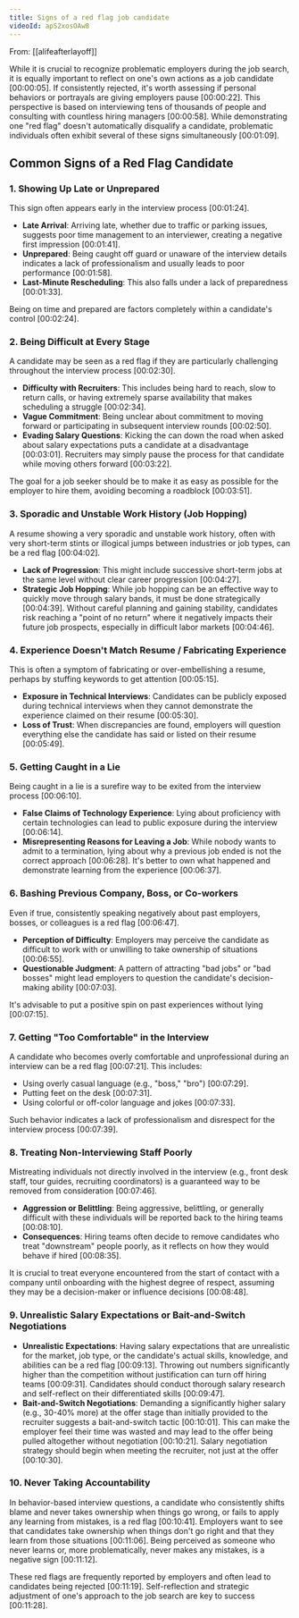 ```yaml
---
title: Signs of a red flag job candidate
videoId: apS2xosOAw8
---
```


From: [[alifeafterlayoff]] <br/> 

While it is crucial to recognize problematic employers during the job search, it is equally important to reflect on one's own actions as a job candidate <a class="yt-timestamp" data-t="00:00:05">[00:00:05]</a>. If consistently rejected, it's worth assessing if personal behaviors or portrayals are giving employers pause <a class="yt-timestamp" data-t="00:00:22">[00:00:22]</a>. This perspective is based on interviewing tens of thousands of people and consulting with countless hiring managers <a class="yt-timestamp" data-t="00:00:58">[00:00:58]</a>. While demonstrating one "red flag" doesn't automatically disqualify a candidate, problematic individuals often exhibit several of these signs simultaneously <a class="yt-timestamp" data-t="00:01:09">[00:01:09]</a>.

## Common Signs of a Red Flag Candidate

### 1. Showing Up Late or Unprepared
This sign often appears early in the interview process <a class="yt-timestamp" data-t="00:01:24">[00:01:24]</a>.
*   **Late Arrival**: Arriving late, whether due to traffic or parking issues, suggests poor time management to an interviewer, creating a negative first impression <a class="yt-timestamp" data-t="00:01:41">[00:01:41]</a>.
*   **Unprepared**: Being caught off guard or unaware of the interview details indicates a lack of professionalism and usually leads to poor performance <a class="yt-timestamp" data-t="00:01:58">[00:01:58]</a>.
*   **Last-Minute Rescheduling**: This also falls under a lack of preparedness <a class="yt-timestamp" data-t="00:01:33">[00:01:33]</a>.

Being on time and prepared are factors completely within a candidate's control <a class="yt-timestamp" data-t="00:02:24">[00:02:24]</a>.

### 2. Being Difficult at Every Stage
A candidate may be seen as a red flag if they are particularly challenging throughout the interview process <a class="yt-timestamp" data-t="00:02:30">[00:02:30]</a>.
*   **Difficulty with Recruiters**: This includes being hard to reach, slow to return calls, or having extremely sparse availability that makes scheduling a struggle <a class="yt-timestamp" data-t="00:02:34">[00:02:34]</a>.
*   **Vague Commitment**: Being unclear about commitment to moving forward or participating in subsequent interview rounds <a class="yt-timestamp" data-t="00:02:50">[00:02:50]</a>.
*   **Evading Salary Questions**: Kicking the can down the road when asked about salary expectations puts a candidate at a disadvantage <a class="yt-timestamp" data-t="00:03:01">[00:03:01]</a>. Recruiters may simply pause the process for that candidate while moving others forward <a class="yt-timestamp" data-t="00:03:22">[00:03:22]</a>.

The goal for a job seeker should be to make it as easy as possible for the employer to hire them, avoiding becoming a roadblock <a class="yt-timestamp" data-t="00:03:51">[00:03:51]</a>.

### 3. Sporadic and Unstable Work History (Job Hopping)
A resume showing a very sporadic and unstable work history, often with very short-term stints or illogical jumps between industries or job types, can be a red flag <a class="yt-timestamp" data-t="00:04:02">[00:04:02]</a>.
*   **Lack of Progression**: This might include successive short-term jobs at the same level without clear career progression <a class="yt-timestamp" data-t="00:04:27">[00:04:27]</a>.
*   **Strategic Job Hopping**: While job hopping can be an effective way to quickly move through salary bands, it must be done strategically <a class="yt-timestamp" data-t="00:04:39">[00:04:39]</a>. Without careful planning and gaining stability, candidates risk reaching a "point of no return" where it negatively impacts their future job prospects, especially in difficult labor markets <a class="yt-timestamp" data-t="00:04:46">[00:04:46]</a>.

### 4. Experience Doesn't Match Resume / Fabricating Experience
This is often a symptom of fabricating or over-embellishing a resume, perhaps by stuffing keywords to get attention <a class="yt-timestamp" data-t="00:05:15">[00:05:15]</a>.
*   **Exposure in Technical Interviews**: Candidates can be publicly exposed during technical interviews when they cannot demonstrate the experience claimed on their resume <a class="yt-timestamp" data-t="00:05:30">[00:05:30]</a>.
*   **Loss of Trust**: When discrepancies are found, employers will question everything else the candidate has said or listed on their resume <a class="yt-timestamp" data-t="00:05:49">[00:05:49]</a>.

### 5. Getting Caught in a Lie
Being caught in a lie is a surefire way to be exited from the interview process <a class="yt-timestamp" data-t="00:06:10">[00:06:10]</a>.
*   **False Claims of Technology Experience**: Lying about proficiency with certain technologies can lead to public exposure during the interview <a class="yt-timestamp" data-t="00:06:14">[00:06:14]</a>.
*   **Misrepresenting Reasons for Leaving a Job**: While nobody wants to admit to a termination, lying about why a previous job ended is not the correct approach <a class="yt-timestamp" data-t="00:06:28">[00:06:28]</a>. It's better to own what happened and demonstrate learning from the experience <a class="yt-timestamp" data-t="00:06:37">[00:06:37]</a>.

### 6. Bashing Previous Company, Boss, or Co-workers
Even if true, consistently speaking negatively about past employers, bosses, or colleagues is a red flag <a class="yt-timestamp" data-t="00:06:47">[00:06:47]</a>.
*   **Perception of Difficulty**: Employers may perceive the candidate as difficult to work with or unwilling to take ownership of situations <a class="yt-timestamp" data-t="00:06:55">[00:06:55]</a>.
*   **Questionable Judgment**: A pattern of attracting "bad jobs" or "bad bosses" might lead employers to question the candidate's decision-making ability <a class="yt-timestamp" data-t="00:07:03">[00:07:03]</a>.

It's advisable to put a positive spin on past experiences without lying <a class="yt-timestamp" data-t="00:07:15">[00:07:15]</a>.

### 7. Getting "Too Comfortable" in the Interview
A candidate who becomes overly comfortable and unprofessional during an interview can be a red flag <a class="yt-timestamp" data-t="00:07:21">[00:07:21]</a>. This includes:
*   Using overly casual language (e.g., "boss," "bro") <a class="yt-timestamp" data-t="00:07:29">[00:07:29]</a>.
*   Putting feet on the desk <a class="yt-timestamp" data-t="00:07:31">[00:07:31]</a>.
*   Using colorful or off-color language and jokes <a class="yt-timestamp" data-t="00:07:33">[00:07:33]</a>.

Such behavior indicates a lack of professionalism and disrespect for the interview process <a class="yt-timestamp" data-t="00:07:39">[00:07:39]</a>.

### 8. Treating Non-Interviewing Staff Poorly
Mistreating individuals not directly involved in the interview (e.g., front desk staff, tour guides, recruiting coordinators) is a guaranteed way to be removed from consideration <a class="yt-timestamp" data-t="00:07:46">[00:07:46]</a>.
*   **Aggression or Belittling**: Being aggressive, belittling, or generally difficult with these individuals will be reported back to the hiring teams <a class="yt-timestamp" data-t="00:08:10">[00:08:10]</a>.
*   **Consequences**: Hiring teams often decide to remove candidates who treat "downstream" people poorly, as it reflects on how they would behave if hired <a class="yt-timestamp" data-t="00:08:35">[00:08:35]</a>.

It is crucial to treat everyone encountered from the start of contact with a company until onboarding with the highest degree of respect, assuming they may be a decision-maker or influence decisions <a class="yt-timestamp" data-t="00:08:48">[00:08:48]</a>.

### 9. Unrealistic Salary Expectations or Bait-and-Switch Negotiations
*   **Unrealistic Expectations**: Having salary expectations that are unrealistic for the market, job type, or the candidate's actual skills, knowledge, and abilities can be a red flag <a class="yt-timestamp" data-t="00:09:13">[00:09:13]</a>. Throwing out numbers significantly higher than the competition without justification can turn off hiring teams <a class="yt-timestamp" data-t="00:09:31">[00:09:31]</a>. Candidates should conduct thorough salary research and self-reflect on their differentiated skills <a class="yt-timestamp" data-t="00:09:47">[00:09:47]</a>.
*   **Bait-and-Switch Negotiations**: Demanding a significantly higher salary (e.g., 30-40% more) at the offer stage than initially provided to the recruiter suggests a bait-and-switch tactic <a class="yt-timestamp" data-t="00:10:01">[00:10:01]</a>. This can make the employer feel their time was wasted and may lead to the offer being pulled altogether without negotiation <a class="yt-timestamp" data-t="00:10:21">[00:10:21]</a>. Salary negotiation strategy should begin when meeting the recruiter, not just at the offer <a class="yt-timestamp" data-t="00:10:30">[00:10:30]</a>.

### 10. Never Taking Accountability
In behavior-based interview questions, a candidate who consistently shifts blame and never takes ownership when things go wrong, or fails to apply any learning from mistakes, is a red flag <a class="yt-timestamp" data-t="00:10:41">[00:10:41]</a>. Employers want to see that candidates take ownership when things don't go right and that they learn from those situations <a class="yt-timestamp" data-t="00:11:06">[00:11:06]</a>. Being perceived as someone who never learns or, more problematically, never makes any mistakes, is a negative sign <a class="yt-timestamp" data-t="00:11:12">[00:11:12]</a>.

These red flags are frequently reported by employers and often lead to candidates being rejected <a class="yt-timestamp" data-t="00:11:19">[00:11:19]</a>. Self-reflection and strategic adjustment of one's approach to the job search are key to success <a class="yt-timestamp" data-t="00:11:28">[00:11:28]</a>.